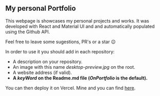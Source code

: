 ## My personal Portfolio

This webpage is showcases my personal projects and works.
It was developed with React and Material UI and and automatically populated using the Github API.

Feel free to leave some sugestions, PR's or a star :wink:

In order to use it you should add in each repository:

- A description on your repository.
- An image with this name _desktop-preview.jpg_ on the root.
- A website address (if valid).
- **A _keyWord_ on the Readme.md file (_OnPortfolio_ is the default).**

You can then deploy it on Vercel. Mine and you can find [here](https://front-end-portfolio.vercel.app/).
